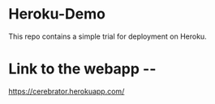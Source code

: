 # Heroku-Demo

This repo contains a simple trial for deployment on Heroku.


# Link to the webapp --
https://cerebrator.herokuapp.com/
